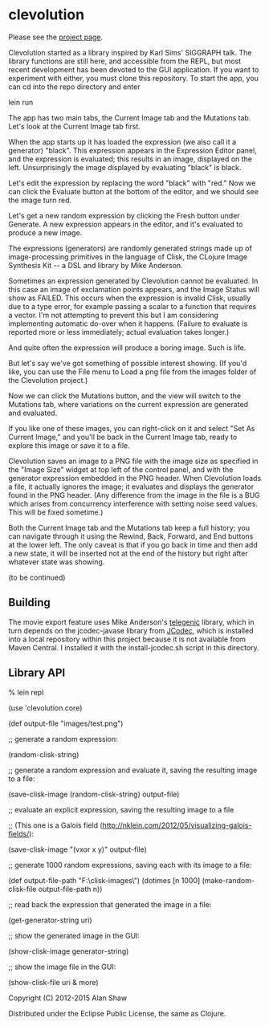 # clevolution

<p>Please see the <a href="http://nodename.github.io/clevolution/">project page</a>.</p>

Clevolution started as a library inspired by Karl Sims' SIGGRAPH talk.
The library functions are still here, and accessible from the REPL,
but most recent development has been devoted to the GUI application.
If you want to experiment with either, you must clone this repository.
To start the app, you can cd into the repo directory and enter

lein run

The app has two main tabs, the Current Image tab and the Mutations tab.
Let's look at the Current Image tab first.

When the app starts up it has loaded the expression (we also call it a generator) "black".
This expression appears in the Expression Editor panel, and the expression is evaluated;
this results in an image, displayed on the left.
Unsurprisingly the image displayed by evaluating "black" is black.

Let's edit the expression by replacing the word "black" with "red."
Now we can click the Evaluate button at the bottom of the editor,
and we should see the image turn red.

Let's get a new random expression by clicking the Fresh button under Generate.
A new expression appears in the editor, and it's evaluated to produce a new image.

The expressions (generators) are randomly generated strings made up of image-processing
primitives in the language of Clisk, the CLojure Image Synthesis Kit -- a DSL and library by Mike Anderson.

Sometimes an expression generated by Clevolution cannot be evaluated.
In this case an image of exclamation points appears, and the Image Status will show as FAILED.
This occurs when the expression is invalid Clisk, usually due to a type error,
for example passing a scalar to a function that requires a vector.
I'm not attempting to prevent this but I am considering implementing automatic
do-over when it happens. (Failure to evaluate is reported more or less immediately;
actual evaluation takes longer.)

And quite often the expression will produce a boring image. Such is life.

But let's say we've got something of possible interest showing.
(If you'd like, you can use the File menu to Load a png file from the images folder of the
Clevolution project.)

Now we can click the Mutations button, and the view will switch to the Mutations tab,
where variations on the current expression are generated and evaluated.

If you like one of these images, you can right-click on it and select "Set As Current Image,"
and you'll be back in the Current Image tab, ready to explore this image or save it to a file.

Clevolution saves an image to a PNG file with the image size as specified in the "Image Size"
widget at top left of the control panel, and with the generator expression embedded in the
PNG header. When Clevolution loads a file, it actually ignores the image; it evaluates
and displays the generator found in the PNG header. (Any difference from the image in the file
is a BUG which arises from concurrency interference with setting noise seed values.
This will be fixed sometime.)


Both the Current Image tab and the Mutations tab keep a full history; you can navigate through it
using the Rewind, Back, Forward, and End buttons at the lower left.
The only caveat is that if you go back in time and then add a new state, it will be inserted
not at the end of the history but right after whatever state was showing.

(to be continued)


## Building

The movie export feature uses Mike Anderson's <a href="https://github.com/mikera/telegenic">telegenic</a>
library, which in turn depends on the jcodec-javase library from <a href="http://jcodec.org">JCodec</a>,
which is installed into a local repository within this project because it is not available
from Maven Central. I installed it with the install-jcodec.sh script in this directory.


## Library API

% lein repl

  (use 'clevolution.core)

  (def output-file "images/test.png")


  ;; generate a random expression:
  
  (random-clisk-string)

  ;; generate a random expression and evaluate it, saving the resulting image to a file:
  
  (save-clisk-image (random-clisk-string) output-file)

  ;; evaluate an explicit expression, saving the resulting image to a file
  
  ;; (This one is a Galois field (http://nklein.com/2012/05/visualizing-galois-fields/):
  
  (save-clisk-image "(vxor x y)" output-file)

  ;; generate 1000 random expressions, saving each with its image to a file:
  
  (def output-file-path "F:\\clisk-images\\")
  (dotimes [n 1000]
    (make-random-clisk-file output-file-path n))

  ;; read back the expression that generated the image in a file:
  
  (get-generator-string uri)
  
  ;; show the generated image in the GUI:
  
  (show-clisk-image generator-string)
  
  ;; show the image file in the GUI:
  
  (show-clisk-file uri & more) 




Copyright (C) 2012-2015 Alan Shaw

Distributed under the Eclipse Public License, the same as Clojure.